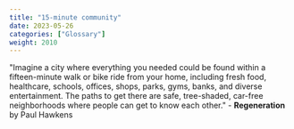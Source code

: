 ```yaml
---
title: "15-minute community"
date: 2023-05-26
categories: ["Glossary"]
weight: 2010
---
```

"Imagine a city where everything you needed could be found within a fifteen-minute walk or bike ride from your home, including fresh food, healthcare, schools, offices, shops, parks, gyms, banks, and diverse entertainment. The paths to get there are safe, tree-shaded, car-free neighborhoods where people can get to know each other." - **Regeneration** by Paul Hawkens